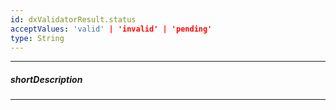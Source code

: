 ```yaml
---
id: dxValidatorResult.status
acceptValues: 'valid' | 'invalid' | 'pending'
type: String
---
```

---
##### shortDescription
<!-- Description goes here -->

---
<!-- Description goes here -->
